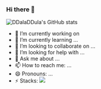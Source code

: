 ### Hi there 👋

![DDalaDDula's GitHub stats](https://github-readme-stats.vercel.app/api?username=DDalaDDula&show_icons=true&theme=radical&count_private=true)

- 🔭 I’m currently working on 
- 🌱 I’m currently learning ...
- 👯 I’m looking to collaborate on ...
- 🤔 I’m looking for help with ...
- 💬 Ask me about ...
- 📫 How to reach me: ...
- 😄 Pronouns: ...
- ⚡ Stacks: <a href="[버튼을 눌렀을 때 이동할 링크](https://www.python.org/)" target="_blank"><img src="https://img.shields.io/badge/python-3776AB?style=flat&logo=appveyor&logoColor=3776AB"/></a>
